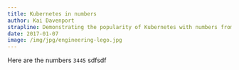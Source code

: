 ```yaml
---
title: Kubernetes in numbers
author: Kai Davenport
strapline: Demonstrating the popularity of Kubernetes with numbers from github
date: 2017-01-07
image: /img/jpg/engineering-lego.jpg
---
```


Here are the numbers `3445`
sdfsdf